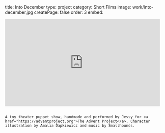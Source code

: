 title: Into December
type: project
category: Short Films
image: work/into-december.jpg
createPage: false
order: 3
embed: <div style="padding:56.25% 0 0 0;position:relative;"><iframe src="https://player.vimeo.com/video/651917248?h=48b5a13faa&amp;badge=0&amp;autopause=0&amp;player_id=0&amp;app_id=58479" frameborder="0" allow="autoplay; fullscreen; picture-in-picture" allowfullscreen style="position:absolute;top:0;left:0;width:100%;height:100%;" title="Into December.mp4"></iframe></div><script src="https://player.vimeo.com/api/player.js"></script>

~~~

A toy theater puppet show, handmade and performed by Jessy for <a href="https://adventproject.org">The Advent Project</a>. Character illustration by Amalia Dapkiewicz and music by Smallhounds.